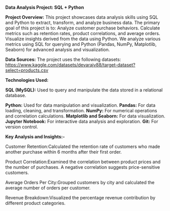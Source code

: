 **Data Analysis Project: SQL + Python**


**Project Overview:**
This project showcases data analysis skills using SQL and Python to extract, transform, and analyze business data. 
The primary goal of this project is to:
Analyze customer purchase behaviors.
Calculate metrics such as retention rates, product correlations, and average orders.
Visualize insights derived from the data using Python.
We analyze various metrics using SQL for querying and Python (Pandas, NumPy, Matplotlib, Seaborn) for advanced analysis and visualization.

**Data Sources:**
The project uses the following datasets:
https://www.kaggle.com/datasets/devarajv88/target-dataset?select=products.csv

**Technologies Used:**

**SQL (MySQL):** Used to query and manipulate the data stored in a relational database.

**Python:** Used for data manipulation and visualization.
**Pandas:** For data loading, cleaning, and transformation.
**NumPy:** For numerical operations and correlation calculations.
**Matplotlib and Seaborn:** For data visualization.
**Jupyter Notebook:** For interactive data analysis and exploration.
**Git:** For version control.

**Key Analysis and Insights:-**

Customer Retention:Calculated the retention rate of customers who made another purchase within 6 months after their first order.

Product Correlation:Examined the correlation between product prices and the number of purchases. A negative correlation suggests price-sensitive customers.

Average Orders Per City:Grouped customers by city and calculated the average number of orders per customer.

Revenue Breakdown:Visualized the percentage revenue contribution by different product categories.
